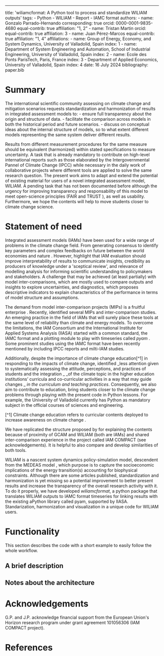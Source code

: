 ---

title: 'wiliamcformat: A Python tool to process and standardize WILIAM outputs'
tags: - Python - WILIAM - Report - IAMC format
authors: - name: Gonzalo Parrado-Hernando
corresponding: true
orcid: 0000-0001-9835-4680
equal-contrib: true
affiliation: "1, 2" - name: Tristan Martin
orcid:
equal-contrib: true
affiliation: 3 - name: Juan Pérez-Marcos
equal-contrib: true
affiliation: "1, 4"
affiliations: - name: Group of Energy, Economy, and System Dynamics, University of Valladolid, Spain
index: 1 - name: Department of System Engineering and Automation, School of Industrial Engineering, University of Valladolid, Spain
index: 2 - name: Ecole des Ponts ParisTech, Paris, France
index: 3 - Department of Applied Economics, University of Valladolid, Spain
index: 4
date: 16 July 2024
bibliography: paper.bib

# Summary

The international scientific community assessing on climate change and mitigation scenarios requests standardization and
harmonization of results in integrated assessment models to: - ensure full transparency about the origin and structure of data. - facilitate the comparison across models in both the historical period and future scenarios. - discuss on conceptual ideas about the internal structure of models, so to what extent different models representing
the same system deliver different results.

Results from different measurement procedures for the same measure should be equivalent (harmonized) within stated specifications
to measure uncertainty. A task that is already mandatory to contribute on high-level international reports such as those elaborated
by the Intergovernmental Pannel of Climate Change (IPCC) while necessary in the daily work of collaborative projects where different
tools are applied to solve the same research question. The present work aims to adapt and extend the potential of existing material
for users of a novel integrated assessment model, WILIAM. A pending task that has not been documented before although the urgency
for improving transparency and responsability of this model to meet open-science principles (FAIR and TRUST
), as well as usability. Furthermore, we hope the contents will help to move students closer to climate change science.

# Statement of need

Integrated assessment models (IAMs) have been used for a wide range of problems in the climate change field. From generating
consensus to identify key parameters and complex feedbacks on future between the world economies and nature .
However, highlight that IAM evaluation should improve interpretability of results to communicate insights, credibility
as producers of knowledge under a 'sceptical review', and relevance of modelling analysis for informing scientific understanding
to policymakers and stakeholders. A challenge that may be achieved (at least partially) with model inter-comparisons, which are
mostly used to compare outputs and insights to explore uncertainties, and diagnostics, which proposes descriptive indicators
to explain characteristics of the performance in terms of model structure and assumptions.

The demand from model inter-comparison projects (MIPs) is a fruitful enterprise . Recently, identified
several MIPs and inter-comparison studies. An emerging practice in the field of IAMs that will surely place these tools at the same
level of reliability than climate and energy models. To overcome the limitations, the IAM Consortium and the International Institute
for Applied Systems Analysis (IIASA) started with a common standard, the IAMC format and a plotting module to
play with timeseries called _pyam_ . Some prominent studies using the IAMC format have been recently mentioned by
including IPCC reports and milti-IAM studies.

Additionally, despite the importance of climate change education[^1] in responding to the impacts of climate change,
identified _less attention given to systematically assessing the attitude, perceptions, and practices of students and the integration _
_of the climate topic in the higher education institutions’ curricula and co-curricular activities in a way that may guide changes _
_in the curriculum and teaching practices_. Consequently, we also aim to contribute to education, bring students closer to the climate
change problems through playing with the present code in Python lessons. For example, the University of Valladolid currently has Python
as mandatory subject in the official courses of sciences and engineering.

[^1] Climate change education refers to curricular contents deployed to increase awareness on climate change .

We have replicated the structure proposed by for explaining the contents because of proximity of GCAM and WILIAM (both
are IAMs) and shared inter-comparison experience in the project called IAM COMPACT (see acknowledgements). It is helpful to also
compare and develop similarities of both tools.

WILIAM is a nascent system dynamics policy-simulation model, descendent from the MEDEAS model , which purpose is to
capture the socioeconomic implications of the energy transition(s) accounting for biophysical constraints. Although there are some
articles published, standardization and harmonization is yet missing so a potential improvement to better present results and increase
the transparency of the overall research activity with it. To do it properly, we have developed _wiliamcformat_, a python package that
translates WILIAM outputs to IAMC format timeseries for linking results with the existing aPython library called pyam, supported by
IIASA. Standarization, harmonization and visualization in a unique code for WILIAM users.

# Functionality

This section describes the code with a short example to easily follow the whole workflow.

## A brief description

## Notes about the architecture

# Acknowledgements

G.P. and J.P. acknowledge financial support from the European Union's Horizon research program under grant agreement 101056306 (IAM COMPACT project).

# References

